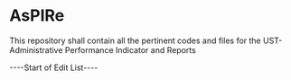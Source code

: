 # AsPIRe
This repository shall contain all the pertinent codes and files for the UST-Administrative Performance Indicator and Reports

----Start of Edit List----
